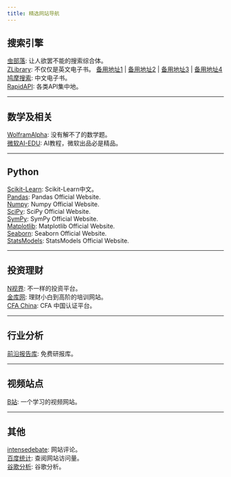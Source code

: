 ```yaml
---
title: 精选网站导航
---
```


## 搜索引擎
[虫部落](https://search.chongbuluo.com/): 让人欲罢不能的搜索综合体。<br>
[ZLibrary](https://z-lib.org/): 不仅仅是英文电子书。
[备用地址1](https://b-ok.global/) | [备用地址2](https://booksc.org/) | [备用地址3](https://booksc.xyz/) | [备用地址4](https://b-ok.cc/)<br>
[鸠摩搜索](https://www.jiumodiary.com/): 中文电子书。<br>
[RapidAPI](https://rapidapi.com/): 各类API集中地。<br>

---
## 数学及相关
[WolframAlpha](https://www.wolframalpha.com/): 没有解不了的数学题。<br>
[微软AI-EDU](https://github.com/microsoft/ai-edu/): AI教程，微软出品必是精品。<br>

---
## Python
[Scikit-Learn](http://www.scikitlearn.com.cn/): Scikit-Learn中文。<br>
[Pandas](https://pandas.pydata.org/): Pandas Official Website.<br>
[Numpy](https://numpy.org/doc/): Numpy Official Website.<br>
[SciPy](https://docs.scipy.org/): SciPy Official Website.<br>
[SymPy](https://docs.sympy.org/latest/index.html): SymPy Official Website.<br>
[Matplotlib](https://matplotlib.org/): Matplotlib Official Website.<br>
[Seaborn](http://seaborn.pydata.org/): Seaborn Official Website.<br>
[StatsModels](https://www.statsmodels.org/stable/index.html): StatsModels Official Website.<br>


---
## 投资理财
[N视界](http://n-sight.com.cn): 不一样的投资平台。<br>
[金库网](https://www.jinku.com): 理财小白到高阶的培训网站。<br>
[CFA China](https://cfp.fpsbchina.cn): CFA 中国认证平台。<br>

---
## 行业分析
[前沿报告库](https://wk.askci.com/): 免费研报库。<br>

---
## 视频站点
[B站](https://www.bilibili.com): 一个学习的视频网站。<br>

---
## 其他
[intensedebate](https://www.intensedebate.com): 网站评论。<br>
[百度统计](https://tongji.baidu.com): 查阅网站访问量。<br>
[谷歌分析](https://analytics.google.com/analytics/web/): 谷歌分析。<br>